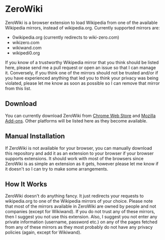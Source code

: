 # ZeroWiki

ZeroWiki is a browser extension to load Wikipedia from one of the available Wikipedia mirrors, instead of wikipedia.org. Currently supported mirrors are:

* 0wikipedia.org (currently redirects to wiki-zero.com)
* wikizero.com
* wikiwand.com
* wikipedi0.org

If you know of a trustworthy Wikipedia mirror that you think should be listed here, please send me a pull request or open an issue so that I can manage it. Conversely, if you think one of the mirrors should not be trusted and/or if you have experienced anything that led you to think your privacy was being violated, please let me know as soon as possible so I can remove that mirror from this list.

## Download

You can currently download ZeroWiki from [Chrome Web Store](https://chrome.google.com/webstore/detail/zerowiki/cklaghejbnabhfdlaelhbjdepkfodkcj) and [Mozilla Add-ons](https://addons.mozilla.org/firefox/addon/zerowiki/). Other platforms will be listed here as they become available.

## Manual Installation

If ZeroWiki is not available for your browser, you can manually download this repository and add it as an extension to your browser if your browser supports extensions. It should work with most of the browsers since ZeroWiki is as simple an extension as it gets, however please let me know if it doesn't so I can try to make some arrangements.

## How It Works

ZeroWiki doesn't do anything fancy. It just redirects your requests to wikipedia.org to one of the Wikipedia mirrors of your choice. Please note that most of the mirrors available in ZeroWiki are owned by people and not companies (except for Wikiwand). If you do not trust any of these mirrors, then I suggest you not use this extension. Also, I suggest you not enter any private information (username, password etc.) on any of the pages fetched from any of these mirrors as they most probably do not have any privacy policies (again, except for Wikiwand).

